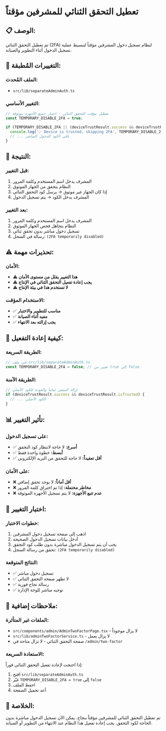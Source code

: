 # تعطيل التحقق الثنائي للمشرفين مؤقتاً

## 📋 **الوصف:**
تم تعطيل التحقق الثنائي (2FA) لنظام تسجيل دخول المشرفين مؤقتاً لتبسيط عملية تسجيل الدخول أثناء التطوير والصيانة.

## 🔧 **التغييرات المُطبقة:**

### **الملف المُحدث:**
- `src/lib/separateAdminAuth.ts`

### **التغيير الأساسي:**
```typescript
// تعطيل مؤقت للتحقق الثنائي - اعتبار جميع الأجهزة موثوقة
const TEMPORARY_DISABLE_2FA = true;

if (TEMPORARY_DISABLE_2FA || (deviceTrustResult.success && deviceTrustResult.isTrusted)) {
  console.log('✅ Device is trusted, skipping 2FA', TEMPORARY_DISABLE_2FA ? '(2FA temporarily disabled)' : '');
  // ... باقي الكود للدخول المباشر
}
```

## 🎯 **النتيجة:**

### **قبل التغيير:**
1. المشرف يدخل اسم المستخدم وكلمة المرور
2. النظام يتحقق من الجهاز الموثوق
3. إذا كان الجهاز غير موثوق → يرسل كود التحقق الثنائي
4. المشرف يدخل الكود → يتم تسجيل الدخول

### **بعد التغيير:**
1. المشرف يدخل اسم المستخدم وكلمة المرور
2. النظام يتجاهل فحص الجهاز الموثوق
3. تسجيل دخول مباشر بدون تحقق ثنائي
4. رسالة في السجل: `(2FA temporarily disabled)`

## ⚠️ **تحذيرات مهمة:**

### **الأمان:**
- ⚠️ **هذا التغيير يقلل من مستوى الأمان**
- ⚠️ **يجب إعادة تفعيل التحقق الثنائي في الإنتاج**
- ⚠️ **لا تستخدم هذا في بيئة الإنتاج**

### **الاستخدام المؤقت:**
- ✅ **مناسب للتطوير والاختبار**
- ✅ **مفيد أثناء الصيانة**
- ✅ **يجب إزالته بعد الانتهاء**

## 🔄 **كيفية إعادة التفعيل:**

### **الطريقة السريعة:**
```typescript
// في ملف src/lib/separateAdminAuth.ts
const TEMPORARY_DISABLE_2FA = false; // تغيير من true إلى false
```

### **الطريقة الآمنة:**
```typescript
// إزالة المتغير تماماً والعودة للكود الأصلي
if (deviceTrustResult.success && deviceTrustResult.isTrusted) {
  // ... الكود الأصلي
}
```

## 📊 **تأثير التغيير:**

### **على تسجيل الدخول:**
- ✅ **أسرع:** لا حاجة لانتظار كود التحقق
- ✅ **أبسط:** خطوة واحدة فقط
- ✅ **أقل تعقيداً:** لا حاجة للتحقق من البريد الإلكتروني

### **على الأمان:**
- ❌ **أقل أماناً:** لا يوجد تحقق إضافي
- ❌ **مخاطر محتملة:** إذا تم اختراق كلمة المرور
- ❌ **عدم تتبع الأجهزة:** لا يتم تسجيل الأجهزة الموثوقة

## 🧪 **اختبار التغيير:**

### **خطوات الاختبار:**
1. اذهب إلى صفحة تسجيل دخول المشرفين
2. أدخل بيانات تسجيل الدخول الصحيحة
3. يجب أن يتم تسجيل الدخول مباشرة بدون طلب كود التحقق
4. تحقق من رسالة السجل: `(2FA temporarily disabled)`

### **النتائج المتوقعة:**
- ✅ تسجيل دخول مباشر
- ✅ لا تظهر صفحة التحقق الثنائي
- ✅ رسالة نجاح فورية
- ✅ توجيه مباشر للوحة الإدارة

## 📝 **ملاحظات إضافية:**

### **الملفات غير المتأثرة:**
- `src/components/admin/AdminTwoFactorPage.tsx` - لا يزال موجوداً
- `src/lib/adminTwoFactorService.ts` - لا يزال يعمل
- صفحة التحقق الثنائي - لا تزال متاحة في `/admin/two-factor`

### **الاستعادة السريعة:**
إذا احتجت لإعادة تفعيل التحقق الثنائي فوراً:
1. افتح `src/lib/separateAdminAuth.ts`
2. غيّر `TEMPORARY_DISABLE_2FA = true` إلى `false`
3. احفظ الملف
4. أعد تحميل الصفحة

## 🚀 **الخلاصة:**
تم تعطيل التحقق الثنائي للمشرفين مؤقتاً بنجاح. يمكن الآن تسجيل الدخول مباشرة بدون الحاجة لكود التحقق. يجب إعادة تفعيل هذا النظام عند الانتهاء من التطوير أو الصيانة.







